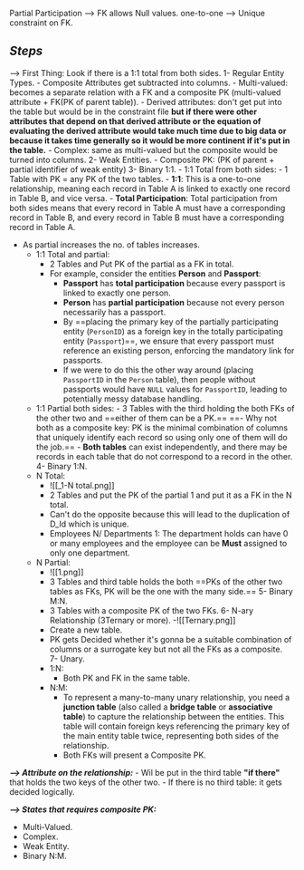 
Partial Participation --> FK allows Null values.
one-to-one --> Unique constraint on FK.

***Steps***
--
--> First Thing: Look if there is a 1:1 total from both sides.
1- Regular Entity Types.
	- Composite Attributes get subtracted into columns.
	- Multi-valued: becomes a separate relation with a FK and a composite PK (multi-valued attribute + FK(PK of parent table)). 
	- Derived attributes: don't get put into the table but would be in the constraint file **but if there were other attributes that depend on that derived attribute or the equation of evaluating the derived attribute would take much time due to big data or because it takes time generally so it would be more continent if it's put in the table.**
	- Complex: same as multi-valued but the composite would be turned into columns.
2- Weak Entities.
	- Composite PK: (PK of parent + partial identifier of weak entity)
3- Binary 1:1.
	- 1:1 Total from both sides: 
		- 1 Table with PK = any PK of the two tables.
		- **1:1**: This is a one-to-one relationship, meaning each record in Table A is linked to exactly one record in Table B, and vice versa.
		- **Total Participation**: Total participation from both sides means that every record in Table A must have a corresponding record in Table B, and every record in Table B must have a corresponding record in Table A.
- As partial increases the no. of tables increases.
	- 1:1 Total and partial: 
		- 2 Tables and Put PK of the partial as a FK in total.
		- For example, consider the entities **Person** and **Passport**:
			- **Passport** has **total participation** because every passport is linked to exactly one person.
			- **Person** has **partial participation** because not every person necessarily has a passport.
			- By ==placing the primary key of the partially participating entity (`PersonID`) as a foreign key in the totally participating entity (`Passport`)==, we ensure that every passport must reference an existing person, enforcing the mandatory link for passports.
			- If we were to do this the other way around (placing `PassportID` in the `Person` table), then people without passports would have `NULL` values for `PassportID`, leading to potentially messy database handling.
	- 1:1 Partial both sides: 
			- 3 Tables with the third holding the both FKs of the other two and ==either of them can be a PK.==
			==- Why not both as a composite key: PK is the minimal combination of columns that uniquely identify each record so using only one of them will do the job.==
			- **Both tables** can exist independently, and there may be records in each table that do not correspond to a record in the other.
4- Binary 1:N.
	- N Total: 
		- ![[_1-N total.png]]
		- 2 Tables and put the PK of the partial 1 and put it as a FK in the N total.
		- Can't do the opposite because this will lead to the duplication of D_Id which is unique.
		- Employees N/ Departments 1: The department holds can have 0 or many employees and the employee can be **Must** assigned to only one department.  
	- N Partial:
		- ![[1.png]]
		- 3 Tables and third table holds the both ==PKs of the other two tables as FKs, PK will be the one with the many side.==
5- Binary M:N.
		- 3 Tables with a composite PK of the two FKs.
6- N-ary Relationship (3Ternary or more).
		-![[Ternary.png]]
		- Create a new table.
		-  PK gets Decided whether it's gonna be a suitable combination of columns or a surrogate key but not all the FKs as a composite.  
7- Unary.
		- 1:N:
			- Both PK and FK in the same table.
		- N:M: 
			- To represent a many-to-many unary relationship, you need a **junction table** (also called a **bridge table** or **associative table**) to capture the relationship between the entities. This table will contain foreign keys referencing the primary key of the main entity table twice, representing both sides of the relationship.
			- Both FKs will present a Composite PK.

***--> Attribute on the relationship:*** 
	- Wil be put in the third table **"if there"** that holds the two keys of the other two.
	- If there is no third table: it gets decided logically.

***--> States that requires composite PK:***
- Multi-Valued.
- Complex.
- Weak Entity.
- Binary N:M. 


